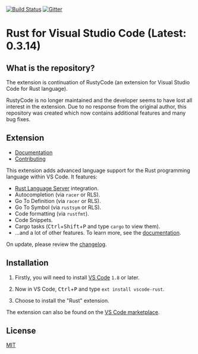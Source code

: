 [![Build Status](https://api.travis-ci.org/editor-rs/vscode-rust.svg)](https://travis-ci.org/editor-rs/vscode-rust)
[![Gitter](https://img.shields.io/gitter/room/nwjs/nw.js.svg)](https://gitter.im/vscode-rust/Lobby)

# Rust for Visual Studio Code (Latest: 0.3.14)

## What is the repository?

The extension is continuation of RustyCode (an extension for Visual Studio Code for Rust language).

RustyCode is no longer maintained and the developer seems to have lost all interest in the extension. Due to no response from the original author, this repository was created which now contains additional features and many bug fixes.

## Extension

- [Documentation](doc/main.md)
- [Contributing](CONTRIBUTING.md)

This extension adds advanced language support for the Rust programming language within VS Code. It features:

- [Rust Language Server](https://github.com/rust-lang-nursery/rls) integration.
- Autocompletion (via `racer` or RLS).
- Go To Definition (via `racer` or RLS).
- Go To Symbol (via `rustsym` or RLS).
- Code formatting (via `rustfmt`).
- Code Snippets.
- Cargo tasks (<kbd>Ctrl</kbd>+<kbd>Shift</kbd>+<kbd>P</kbd> and type `cargo` to view them).
- …and a lot of other features. To learn more, see the [documentation](doc/main.md).

On update, please review the [changelog](CHANGELOG.md).

## Installation

1. Firstly, you will need to install [VS Code](https://code.visualstudio.com/) `1.8` or later.

2. Now in VS Code, <kbd>Ctrl</kbd>+<kbd>P</kbd> and type `ext install vscode-rust`.

3. Choose to install the "Rust" extension.

The extension can also be found on the [VS Code marketplace](https://marketplace.visualstudio.com/items?itemName=kalitaalexey.vscode-rust).

## License

[MIT](LICENSE)

